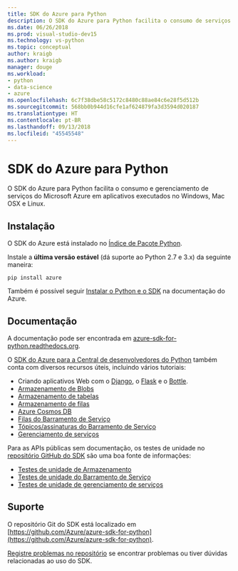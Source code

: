 ```yaml
---
title: SDK do Azure para Python
description: O SDK do Azure para Python facilita o consumo de serviços do Microsoft Azure em aplicativos Python executados em qualquer plataforma.
ms.date: 06/26/2018
ms.prod: visual-studio-dev15
ms.technology: vs-python
ms.topic: conceptual
author: kraigb
ms.author: kraigb
manager: douge
ms.workload:
- python
- data-science
- azure
ms.openlocfilehash: 6c7f38dbe58c5172c8480c88ae84c6e28f5d512b
ms.sourcegitcommit: 568bb0b944d16cfe1af624879fa3d3594d020187
ms.translationtype: HT
ms.contentlocale: pt-BR
ms.lasthandoff: 09/13/2018
ms.locfileid: "45545548"
---
```

# <a name="azure-sdk-for-python"></a>SDK do Azure para Python

O SDK do Azure para Python facilita o consumo e gerenciamento de serviços do Microsoft Azure em aplicativos executados no Windows, Mac OSX e Linux.

## <a name="installation"></a>Instalação

O SDK do Azure está instalado no [Índice de Pacote Python](https://pypi.python.org/pypi/azure).

Instale a **última versão estável** (dá suporte ao Python 2.7 e 3.x) da seguinte maneira:

```command
pip install azure
```

Também é possível seguir [Instalar o Python e o SDK](https://docs.microsoft.com/azure/python-how-to-install/) na documentação do Azure.

## <a name="documentation"></a>Documentação

A documentação pode ser encontrada em [azure-sdk-for-python.readthedocs.org](https://docs.microsoft.com/en-us/python/azure/?view=azure-python).

O [SDK do Azure para a Central de desenvolvedores do Python](https://azure.microsoft.com/develop/python/) também conta com diversos recursos úteis, incluindo vários tutoriais:

- Criando aplicativos Web com o [Django](/azure/app-service-web/web-sites-python-create-deploy-django-app), o [Flask](/azure/app-service-web/web-sites-python-create-deploy-flask-app) e o [Bottle](/azure/app-service-web/web-sites-python-create-deploy-bottle-app).
- [Armazenamento de Blobs](/azure/storage/storage-python-how-to-use-blob-storage)
- [Armazenamento de tabelas](/azure/storage/storage-python-how-to-use-table-storage)
- [Armazenamento de filas](/azure/storage/storage-python-how-to-use-queue-storage)
- [Azure Cosmos DB](/azure/cosmos-db/sql-api-python-application)
- [Filas do Barramento de Serviço](/azure/service-bus-messaging/service-bus-python-how-to-use-queues)
- [Tópicos/assinaturas do Barramento de Serviço](/azure/service-bus-messaging/service-bus-python-how-to-use-topics-subscriptions)
- [Gerenciamento de serviços](/azure/cloud-services/cloud-services-python-how-to-use-service-management)

Para as APIs públicas sem documentação, os testes de unidade no [repositório GitHub do SDK](https://github.com/Azure/azure-sdk-for-python) são uma boa fonte de informações:

- [Testes de unidade de Armazenamento](https://github.com/Azure/azure-storage-python/tree/master/tests)
- [Testes de unidade do Barramento de Serviço](https://github.com/Azure/azure-sdk-for-python/tree/master/azure-servicebus/tests)
- [Testes de unidade de gerenciamento de serviços](https://github.com/Azure/azure-sdk-for-python/tree/master/azure-servicemanagement-legacy/tests)

## <a name="support"></a>Suporte

O repositório Git do SDK está localizado em [https://github.com/Azure/azure-sdk-for-python](https://github.com/Azure/azure-sdk-for-python).

[Registre problemas no repositório](https://github.com/Azure/azure-sdk-for-python/issues) se encontrar problemas ou tiver dúvidas relacionadas ao uso do SDK.
